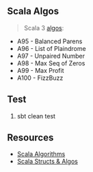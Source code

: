 Scala Algos
-----------
>Scala 3 [algos](https://github.com/objektwerks/scala.algos/tree/main/src/test/scala/objektwerks):
* A95 - Balanced Parens
* A96 - List of Plaindrome
* A97 - Unpaired Number
* A98 - Max Seq of Zeros
* A99 - Max Profit
* A100 - FizzBuzz

Test
----
1. sbt clean test

Resources
---------
* [Scala Algorithms](https://www.scala-algorithms.com/)
* [Scala Structs & Algos](https://github.com/objektwerks/scala.structs.algos)